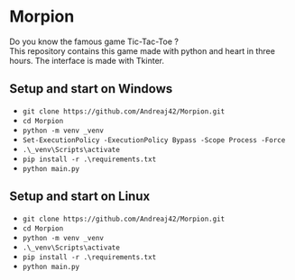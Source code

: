 # Morpion
Do you know the famous game Tic-Tac-Toe ? \
This repository contains this game made with python and heart in three hours. The interface is made with Tkinter.

## Setup and start on Windows
* `git clone https://github.com/Andreaj42/Morpion.git`
* `cd Morpion`
* `python -m venv _venv`
* `Set-ExecutionPolicy -ExecutionPolicy Bypass -Scope Process -Force`
* `.\_venv\Scripts\activate`
* `pip install -r .\requirements.txt`
* `python main.py`

## Setup and start on Linux
* `git clone https://github.com/Andreaj42/Morpion.git`
* `cd Morpion`
* `python -m venv _venv`
* `.\_venv\Scripts\activate`
* `pip install -r .\requirements.txt`
* `python main.py`
